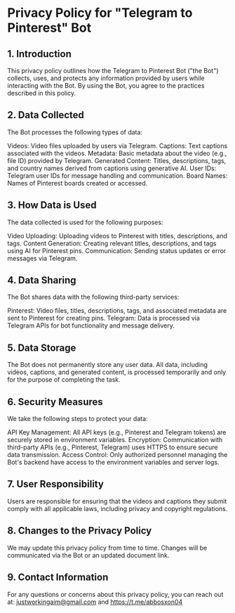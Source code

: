 # Privacy Policy for "Telegram to Pinterest" Bot
## 1. Introduction
This privacy policy outlines how the Telegram to Pinterest Bot ("the Bot") collects, uses, and protects any information provided by users while interacting with the Bot. By using the Bot, you agree to the practices described in this policy.

## 2. Data Collected
The Bot processes the following types of data:

Videos: Video files uploaded by users via Telegram.
Captions: Text captions associated with the videos.
Metadata: Basic metadata about the video (e.g., file ID) provided by Telegram.
Generated Content: Titles, descriptions, tags, and country names derived from captions using generative AI.
User IDs: Telegram user IDs for message handling and communication.
Board Names: Names of Pinterest boards created or accessed.
## 3. How Data is Used
The data collected is used for the following purposes:

Video Uploading: Uploading videos to Pinterest with titles, descriptions, and tags.
Content Generation: Creating relevant titles, descriptions, and tags using AI for Pinterest pins.
Communication: Sending status updates or error messages via Telegram.
## 4. Data Sharing
The Bot shares data with the following third-party services:

Pinterest: Video files, titles, descriptions, tags, and associated metadata are sent to Pinterest for creating pins.
Telegram: Data is processed via Telegram APIs for bot functionality and message delivery.
## 5. Data Storage
The Bot does not permanently store any user data. All data, including videos, captions, and generated content, is processed temporarily and only for the purpose of completing the task.

## 6. Security Measures
We take the following steps to protect your data:

API Key Management: All API keys (e.g., Pinterest and Telegram tokens) are securely stored in environment variables.
Encryption: Communication with third-party APIs (e.g., Pinterest, Telegram) uses HTTPS to ensure secure data transmission.
Access Control: Only authorized personnel managing the Bot's backend have access to the environment variables and server logs.
## 7. User Responsibility
Users are responsible for ensuring that the videos and captions they submit comply with all applicable laws, including privacy and copyright regulations.

## 8. Changes to the Privacy Policy
We may update this privacy policy from time to time. Changes will be communicated via the Bot or an updated document link.

## 9. Contact Information
For any questions or concerns about this privacy policy, you can reach out at: justworkingaim@gmail.com and https://t.me/abbosxon04